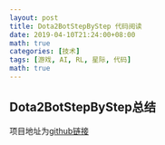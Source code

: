 ```yaml
---
layout: post
title: Dota2BotStepByStep 代码阅读
date: 2019-04-10T21:24:00+08:00
math: true
categories: [技术]
tags: [游戏, AI, RL, 星际, 代码]
math: true
---
```


## Dota2BotStepByStep总结

项目地址为[github链接](https://github.com/lenLRX/Dota2BotStepByStep)